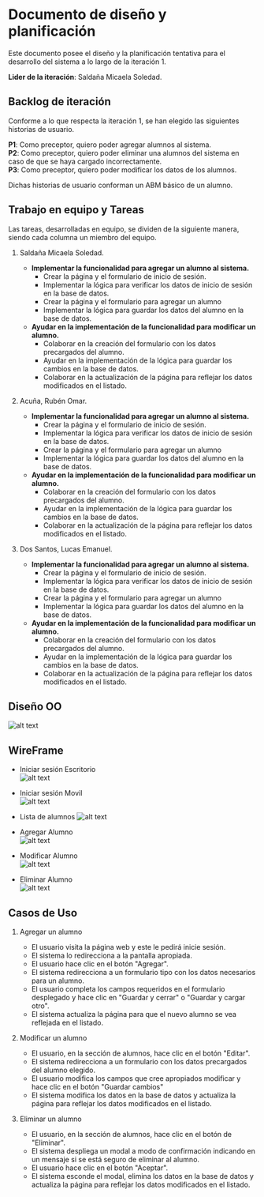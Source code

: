 # Documento de diseño y planificación 
Este documento posee el diseño y la planificación tentativa para el desarrollo del sistema a lo largo de la iteración 1.

**Lider de la iteración**: Saldaña Micaela Soledad.

## Backlog de iteración
Conforme a lo que respecta la iteración 1, se han elegido las siguientes historias de usuario.

**P1**: Como preceptor, quiero poder agregar alumnos al sistema. <br> 
**P2**: Como preceptor, quiero poder eliminar una alumnos del sistema en caso de que se haya cargado incorrectamente. <br>
**P3**: Como preceptor, quiero poder modificar los datos de los alumnos. <br>

Dichas historias de usuario conforman un ABM básico de un alumno. 

## Trabajo en equipo y Tareas
Las tareas, desarrolladas en equipo, se dividen de la siguiente manera, siendo cada columna un miembro del equipo.

1. Saldaña Micaela Soledad.
   - **Implementar la funcionalidad para agregar un alumno al sistema.**
      - Crear la página y el formulario de inicio de sesión.
      - Implementar la lógica para verificar los datos de inicio de sesión en la base de datos. 
      - Crear la página y el formulario para agregar un alumno
      - Implementar la lógica para guardar los datos del alumno en la base de datos.
   - **Ayudar en la implementación de la funcionalidad para modificar un alumno.**
      - Colaborar en la creación del formulario con los datos precargados del alumno.
      - Ayudar en la implementación de la lógica para guardar los cambios en la base de datos.
      - Colaborar en la actualización de la página para reflejar los datos modificados en el listado.

2. Acuña, Rubén Omar.
   - **Implementar la funcionalidad para agregar un alumno al sistema.**
      - Crear la página y el formulario de inicio de sesión.
      - Implementar la lógica para verificar los datos de inicio de sesión en la base de datos. 
      - Crear la página y el formulario para agregar un alumno
      - Implementar la lógica para guardar los datos del alumno en la base de datos.
   - **Ayudar en la implementación de la funcionalidad para modificar un alumno.**
      - Colaborar en la creación del formulario con los datos precargados del alumno.
      - Ayudar en la implementación de la lógica para guardar los cambios en la base de datos.
      - Colaborar en la actualización de la página para reflejar los datos modificados en el listado.

3. Dos Santos, Lucas Emanuel.
   - **Implementar la funcionalidad para agregar un alumno al sistema.**
      - Crear la página y el formulario de inicio de sesión.
      - Implementar la lógica para verificar los datos de inicio de sesión en la base de datos. 
      - Crear la página y el formulario para agregar un alumno
      - Implementar la lógica para guardar los datos del alumno en la base de datos.
   - **Ayudar en la implementación de la funcionalidad para modificar un alumno.**
      - Colaborar en la creación del formulario con los datos precargados del alumno.
      - Ayudar en la implementación de la lógica para guardar los cambios en la base de datos.
      - Colaborar en la actualización de la página para reflejar los datos modificados en el listado.

## Diseño OO

![alt text](../../img/CLASE-alumno.png)


## WireFrame

- Iniciar sesión Escritorio <br>
![alt text](../../img/LOGIN-1.png)

- Iniciar sesión Movil <br>
![alt text](../../img/LOGIN-2.png)

- Lista de alumnos
![alt text](../../img/READ-alumno.png)

- Agregar Alumno <br>
![alt text](../../img/CREATE-alumno.png)

- Modificar Alumno <br>
![alt text](../../img/UPDATE-alumno.png)

- Eliminar Alumno <br>
![alt text](../../img/DELETE-alumno.png)


## Casos de Uso

1. Agregar un alumno
    - El usuario visita la página web y este le pedirá inicie sesión.
    - El sistema lo redirecciona a la pantalla apropiada.
    - El usuario hace clic en el botón "Agregar". 
    - El sistema redirecciona a un formulario tipo con los datos necesarios para un alumno.
    - El usuario completa los campos requeridos en el formulario desplegado y hace clic en "Guardar y cerrar" o "Guardar y cargar otro".
    - El sistema actualiza la página para que el nuevo alumno se vea reflejada en el listado.

2. Modificar un alumno
    - El usuario, en la sección de alumnos, hace clic en el botón "Editar".
    - El sistema redirecciona a un formulario con los datos precargados del alumno elegido.
    - El usuario modifica los campos que cree apropiados modificar y hace clic en el botón "Guardar cambios"
    - El sistema modifica los datos en la base de datos y actualiza la página para reflejar los datos modificados en el listado.

3. Eliminar un alumno
    - El usuario, en la sección de alumnos, hace clic en el botón de "Eliminar".
    - El sistema despliega un modal a modo de confirmación indicando en un mensaje si se está seguro de eliminar al alumno.
    - El usuario hace clic en el botón "Aceptar". 
    - El sistema esconde el modal, elimina los datos en la base de datos y actualiza la página para reflejar los datos modificados en el listado.


    

